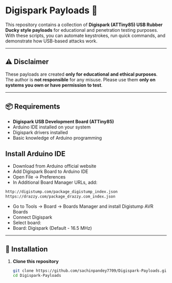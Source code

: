 # Digispark Payloads 🚀

This repository contains a collection of **Digispark (ATTiny85) USB Rubber Ducky style payloads** for educational and penetration testing purposes.  
With these scripts, you can automate keystrokes, run quick commands, and demonstrate how USB-based attacks work.

---

## ⚠️ Disclaimer
These payloads are created **only for educational and ethical purposes**.  
The author is **not responsible** for any misuse. Please use them **only on systems you own or have permission to test**.

---

## 📦 Requirements
- **Digispark USB Development Board (ATTiny85)**
- Arduino IDE installed on your system
- Digispark drivers installed
- Basic knowledge of Arduino programming

##  Install Arduino IDE
- Download from Arduino official website
- Add Digispark Board to Arduino IDE
- Open File → Preferences
- In Additional Board Manager URLs, add:
```bash
http://digistump.com/package_digistump_index.json
https://drazzy.com/package_drazzy.com_index.json
```
- Go to Tools → Board → Boards Manager and install Digistump AVR Boards
- Connect Digispark
- Select board:
- Board: Digispark (Default - 16.5 MHz)
---

## 🔧 Installation

1. **Clone this repository**
   ```bash
   git clone https://github.com/sachinpandey7709/Digispark-Payloads.git
   cd Digispark-Payloads
